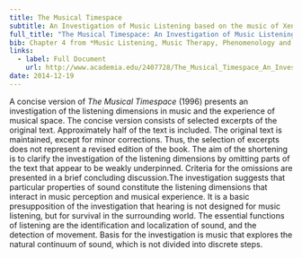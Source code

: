 ```yaml
---
title: The Musical Timespace
subtitle: An Investigation of Music Listening based on the music of Xenakis, Ligeti, Lutoslawski, Ives and Coleman Hawkins
full_title: "The Musical Timespace: An Investigation of Music Listening based on the music of Xenakis, Ligeti, Lutoslawski, Ives and Coleman Hawkins"
bib: Chapter 4 from *Music Listening, Music Therapy, Phenomenology and Neuroscience*, PhD Thesis, Aalborg University 2012
links:
  - label: Full Document
    url: http://www.academia.edu/2407728/The_Musical_Timespace_An_Investigation_of_Music_Listening_based_on_the_music_of_Xenakis_Ligeti_Lutoslawski_Ives_and_Coleman_Hawkins
date: 2014-12-19
---
```


A concise version of *The Musical Timespace* (1996) presents an investigation of the listening dimensions in music and the experience of musical space. The concise version consists of selected excerpts of the original text. Approximately half of the text is included. The original text is maintained, except for minor corrections. Thus, the selection of excerpts does not represent a revised edition of the book. The aim of the shortening is to clarify the investigation of the listening dimensions by omitting parts of the text that appear to be weakly underpinned. Criteria for the omissions are presented in a brief concluding discussion.The investigation suggests that particular properties of sound constitute the listening dimensions that interact in music perception and musical experience. It is a basic presupposition of the investigation that hearing is not designed for music listening, but for survival in the surrounding world. The essential functions of listening are the identification and localization of sound, and the detection of movement. Basis for the investigation is music that explores the natural continuum of sound, which is not divided into discrete steps.
